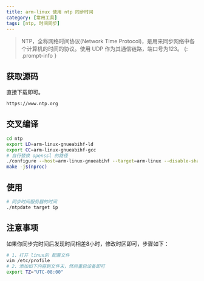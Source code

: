 ```yaml
---
title: arm-linux 使用 ntp 同步时间
category: [常用工具]
tags: [ntp, 时间同步]
---
```


> NTP，全称网络时间协议(Network Time Protocol)，是用来同步网络中各个计算机的时间的协议。使用 UDP 作为其通信链路，端口号为123。
{: .prompt-info }

## 获取源码
直接下载即可。
```bash
https://www.ntp.org
```

## 交叉编译
```bash
cd ntp
export LD=arm-linux-gnueabihf-ld
export CC=arm-linux-gnueabihf-gcc
# 自行替换 openssl 的路径
./configure --host=arm-linux-gnueabihf --target=arm-linux --disable-shared --with-yielding-select=no --with-openssl-libdir=/home/linux/openssl-1.0.1f/install/lib --with-openssl-incdir=/home/linux/openssl-1.0.1f/install/include
make -j$(nproc)
```

## 使用

```bash
# 同步时间服务器的时间
./ntpdate target ip

```
## 注意事项

如果你同步完时间后发现时间相差8小时，修改时区即可，步骤如下：
```bash
# 1、打开 linux的 配置文件
vim /etc/profile
# 2、添加如下内容到文件末，然后重启设备即可
export TZ="UTC-08:00"
```
